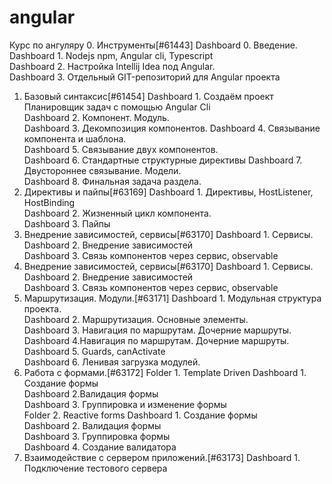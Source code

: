 # angular
Курс по ангуляру
 0. Инструменты[#61443]
    Dashboard  0. Введение.	
 	Dashboard  1. Nodejs npm, Angular cli, Typescript	
 	Dashboard  2. Настройка Intellij Idea под Angular.	
 	Dashboard  3. Отдельный GIT-репозиторий для Angular проекта
 1. Базовый синтаксис[#61454]
    Dashboard  1. Создаём проект Планировщик задач с помощью Angular Cli	
 	Dashboard  2. Компонент. Модуль.	
 	Dashboard  3. Декомпозиция компонентов.	
 	Dashboard  4. Связывание компонента и шаблона.	
 	Dashboard  5. Связывание двух компонентов.	
 	Dashboard  6. Стандартные структурные директивы	
 	Dashboard  7. Двустороннее связывание. Модели.	
 	Dashboard  8. Финальная задача раздела.
2. Директивы и пайпы[#63169]
	Dashboard  1. Директивы, HostListener, HostBinding	
	Dashboard  2. Жизненный цикл компонента.	
	Dashboard  3. Пайпы
3. Внедрение зависимостей, сервисы[#63170]
    Dashboard  1. Сервисы.		
	Dashboard  2. Внедрение зависимостей		
	Dashboard  3. Связь компонентов через сервис, observable
3. Внедрение зависимостей, сервисы[#63170]
    Dashboard  1. Сервисы.		
	Dashboard  2. Внедрение зависимостей		
	Dashboard  3. Связь компонентов через сервис, observable
4. Маршрутизация. Модули.[#63171]
    Dashboard  1. Модульная структура проекта.		
 	Dashboard  2. Маршрутизация. Основные элементы.		
 	Dashboard  3. Навигация по маршрутам. Дочерние маршруты.		
 	Dashboard  4.Навигация по маршрутам. Дочерние маршруты. 
 	Dashboard  5. Guards, canActivate		
 	Dashboard  6. Ленивая загрузка модулей.
5. Работа с формами.[#63172]
    Folder  1. Template Driven
        Dashboard  1. Создание формы		
    	Dashboard  2.Валидация формы		
    	Dashboard  3. Группировка и изменение формы 	
	Folder  2. Reactive forms
        Dashboard  1. Создание формы		
	    Dashboard  2. Валидация формы		
	    Dashboard  3. Группировка формы		
	    Dashboard  4. Создание валидатора 	
6. Взаимодействие с сервером приложений.[#63173]
    Dashboard  1. Подключение тестового сервера
